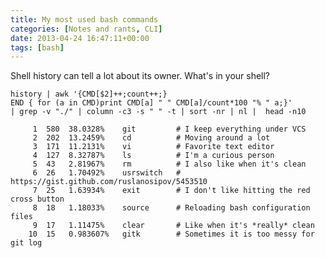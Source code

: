 ```yaml
---
title: My most used bash commands
categories: [Notes and rants, CLI]
date: 2013-04-24 16:47:11+00:00
tags: [bash]
---
```


Shell history can tell a lot about its owner. What's in your shell?

    history | awk '{CMD[$2]++;count++;}
    END { for (a in CMD)print CMD[a] " " CMD[a]/count*100 "% " a;}'
    | grep -v "./" | column -c3 -s " " -t | sort -nr | nl |  head -n10

         1  580  38.0328%    git         # I keep everything under VCS
         2  202  13.2459%    cd          # Moving around a lot
         3  171  11.2131%    vi          # Favorite text editor
         4  127  8.32787%    ls          # I'm a curious person
         5  43   2.81967%    rm          # I also like when it's clean
         6  26   1.70492%    usrswitch   # https://gist.github.com/ruslanosipov/5453510
         7  25   1.63934%    exit        # I don't like hitting the red cross button
         8  18   1.18033%    source      # Reloading bash configuration files
         9  17   1.11475%    clear       # Like when it's *really* clean
        10  15   0.983607%   gitk        # Sometimes it is too messy for git log

